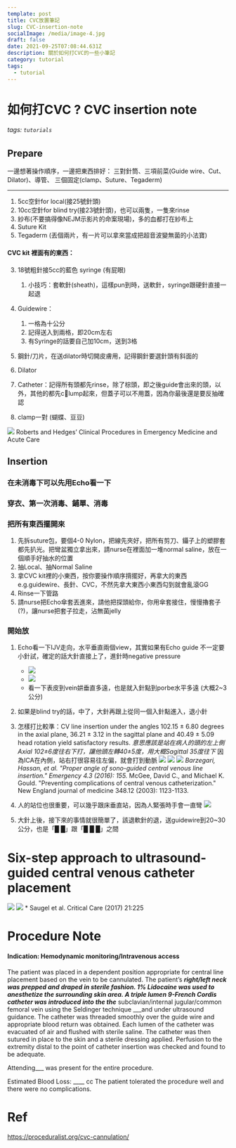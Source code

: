 ```yaml
---
template: post
title: CVC放置筆記
slug: CVC-insertion-note
socialImage: /media/image-4.jpg
draft: false
date: 2021-09-25T07:08:44.631Z
description: 關於如何打CVC的一些小筆記
category: tutorial
tags:
  - tutorial
---
```

# 如何打CVC ? CVC insertion note

###### tags: `tutorials`

## Prepare

一邊想著操作順序，一邊把東西排好：
三對針筒、三項前菜(Guide wire、Cut、Dilator)、導管、
三個固定(clamp、Suture、Tegaderm)

<!--more-->

- - -

1. 5cc空針for local(接25號針頭)
2. 10cc空針for blind try(接23號針頭)，也可以兩隻，一隻來rinse
3. 紗布(不要搞得像NEJM示影片的命案現場)，多的血都打在紗布上
10. Suture Kit
11. Tegaderm (丟個兩片，有一片可以拿來當成把超音波變無菌的小法寶)


#### CVC kit 裡面有的東西：
3. 18號粗針接5cc的藍色 syringe (有屁眼)
   1. 小技巧：套軟針(sheath)，這樣pun到時，送軟針，syringe跟硬針直接一起退

5. Guidewire：
   1. 一格為十公分
   2. 記得送入到兩格，即20cm左右
   3. 有Syringe的話要自己加10cm，送到3格
6. 鋼針/刀片，在送dilator時切開皮膚用，記得鋼針要選針頭有斜面的
7. Dilator
8. Catheter：記得所有頭都先rinse，除了棕頭，即之後guide會出來的頭，以外，其他的都先clump起來，但蓋子可以不用蓋，因為你最後還是要反抽確認
9. clamp一對 (蝴蝶、豆豆)

![](https://i.imgur.com/LgqBeC3.jpg)
Roberts and Hedges’ Clinical Procedures in Emergency Medicine and Acute Care

## Insertion

### 在未消毒下可以先用Echo看一下

### 穿衣、第一次消毒、鋪單、消毒

### 把所有東西擺開來

1. 先拆suture包，要個4-0 Nylon，把線先夾好，把所有剪刀、鑷子上的塑膠套都先扒光。把彎盆獨立拿出來，請nurse在裡面加一堆normal saline，放在一個順手好抽水的位置
2. 抽Local、抽Normal Saline
3. 拿CVC kit裡的小東西，按你要操作順序揹擺好，再拿大的東西e.g.guidewire、長針、CVC，不然先拿大東西小東西勾到就會亂滾GG
4. Rinse一下管路
5. 請nurse把Echo傘套丟進來，請他把探頭給你，你用傘套接住，慢慢擼套子(?)，讓nurse把套子拉走，沾無菌jelly

### 開始放

1. Echo看一下IJV走向，水平垂直兩個view，其實如果有Echo guide 不一定要小針試，確定的話大針直接上了，進針時negative pressure

   * ![](https://i.imgur.com/UOecq13.png)
   * ![](https://i.imgur.com/dnAjVXF.png)
   * 看一下表皮到vein妌垂直多遠，也是就入針點到porbe水平多遠 (大概2~3公分)
2. 如果是blind try的話，中了，大針再跟上從同一個入針點進入，退小針
3. 怎樣打比較準：CV line insertion under the angles 102.15 ± 6.80 degrees in the axial plane, 36.21 ± 3.12 in the sagittal plane and 40.49 ± 5.09 head rotation yield satisfactory results.
        *意思應該是站在病人的頭的左上側Axial 102±6度往右下打，讓他頭左轉40±5度，用大概Sagittal 35度往下*
        因為ICA在內側，站右打很容易往左偏，就會打到動脈
   ![](https://i.imgur.com/RcokSwb.png)
   ![](https://i.imgur.com/diCAYiA.png)
   ![](https://i.imgur.com/XX6hQX7.jpg)
        *Barzegari, Hassan, et al. "Proper angle of sono-guided central venous line insertion." Emergency 4.3 (2016): 155.*
        McGee, David C., and Michael K. Gould. "Preventing complications of central venous catheterization." New England journal of medicine 348.12 (2003): 1123-1133.
4. 人的站位也很重要，可以幾乎跟床垂直站，因為人緊張時手會一直彎
   ![](https://i.imgur.com/lkYMG7G.jpg)
5. 大針上後，接下來的事情就很簡單了，該退軟針的退，送guidewire到20~30公分，也是「█ █」跟「█ █ █」之間

# Six-step approach to ultrasound-guided central venous catheter placement

![](https://i.imgur.com/5yF3P8H.png)
![](https://i.imgur.com/mgmIMov.png)
    * Saugel et al. Critical Care (2017) 21:225 

# Procedure Note

#### Indication: Hemodynamic monitoring/Intravenous access

The patient was placed in a dependent position appropriate for central line placement based on the vein to be cannulated. The patient’s ***right/left neck was prepped and draped in sterile fashion. 1% Lidocaine was used to anesthetize the surrounding skin area. A triple lumen  9-French Cordis catheter was introduced into the the***  subclavian/internal jugular/common femoral vein using the Seldinger technique  ___and under ultrasound guidance. The catheter was threaded smoothly over the guide wire and appropriate blood return was obtained. Each lumen of the catheter was evacuated of air and flushed with sterile saline. The catheter was then sutured in place to the skin and a sterile dressing applied. Perfusion to the extremity distal to the point of catheter insertion was checked and found to be adequate. 

Attending___ was present for the entire procedure.

Estimated Blood Loss: \_\_\_\_ cc
The patient tolerated the procedure well and there were no complications.

# Ref

https://proceduralist.org/cvc-cannulation/
